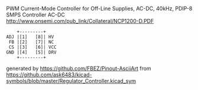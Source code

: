 PWM Current-Mode Controller for Off-Line Supplies, AC-DC, 40kHz, PDIP-8
SMPS Controller AC-DC
http://www.onsemi.com/pub_link/Collateral/NCP1200-D.PDF


	    +---------+
	ADJ |[1]   [8]| HV
	 FB |[2]   [7]| NC
	 CS |[3]   [6]| VCC
	GND |[4]   [5]| DRV
	    +---------+


generated by https://github.com/FBEZ/Pinout-AsciiArt from https://github.com/ask6483/kicad-symbols/blob/master/Regulator_Controller.kicad_sym